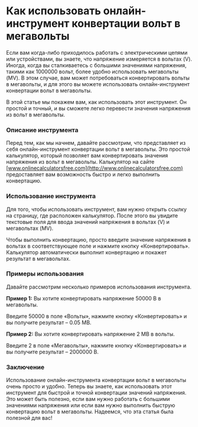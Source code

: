 Как использовать онлайн-инструмент конвертации вольт в мегавольты
=================================================================

Если вам когда-либо приходилось работать с электрическими цепями или устройствами, вы знаете, что напряжение измеряется в вольтах (V). Иногда, когда вы сталкиваетесь с большими значениями напряжения, такими как 1000000 вольт, более удобно использовать мегавольты (MV). В этом случае, вам может потребоваться конвертировать вольты в мегавольты, и для этого вы можете использовать онлайн-инструмент конвертации вольт в мегавольты.

В этой статье мы покажем вам, как использовать этот инструмент. Он простой и точный, и вы сможете легко перевести значения напряжения из вольт в мегавольты.

### Описание инструмента

Перед тем, как мы начнем, давайте рассмотрим, что представляет из себя онлайн-инструмент конвертации вольт в мегавольты. Это простой калькулятор, который позволяет вам конвертировать значения напряжения из вольт в мегавольты. Калькулятор на сайте [www.onlinecalculatorsfree.com](http://www.onlinecalculatorsfree.com) предоставляет вам возможность быстро и легко выполнить конвертацию.

### Использование инструмента

Для того, чтобы использовать инструмент, вам нужно открыть ссылку на страницу, где расположен калькулятор. После этого вы увидите текстовые поля для ввода значений напряжения в вольтах (V) и мегавольтах (MV).

Чтобы выполнить конвертацию, просто введите значение напряжения в вольтах в соответствующее поле и нажмите кнопку «Конвертировать». Калькулятор автоматически выполнит конвертацию и покажет результат в мегавольтах.

### Примеры использования

Давайте рассмотрим несколько примеров использования инструмента.

**Пример 1:** Вы хотите конвертировать напряжение 50000 В в мегавольты.

Введите 50000 в поле «Вольты», нажмите кнопку «Конвертировать» и вы получите результат – 0.05 МВ.

**Пример 2:** Вы хотите конвертировать напряжение 2 МВ в вольты.

Введите 2 в поле «Мегавольты», нажмите кнопку «Конвертировать» и вы получите результат – 2000000 В.

### Заключение

Использование онлайн-инструмента конвертации вольт в мегавольты очень просто и удобно. Теперь вы знаете, как использовать этот инструмент для быстрой и точной конвертации значений напряжения. Это может быть полезно, если вам нужно работать с большими значениями напряжения или если вам нужно выполнить быструю конвертацию вольт в мегавольты. Надеемся, что эта статья была полезной для вас!